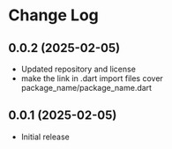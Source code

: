 # Change Log

## 0.0.2 (2025-02-05)

- Updated repository and license
- make the link in .dart import files cover package_name/package_name.dart

## 0.0.1 (2025-02-05)

- Initial release
